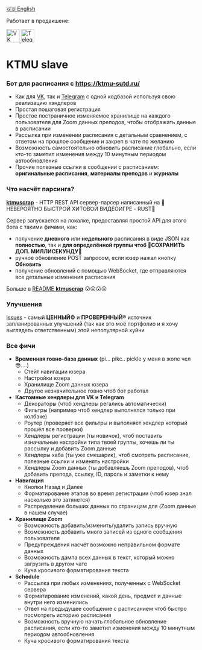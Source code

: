 [🇬🇧 English](/README.md)

Работает в продакшене:
<p float="left">
  <a title="VK" href="https://vk.com/ktmuslave">
    <img alt="VK" src="https://upload.wikimedia.org/wikipedia/commons/f/f3/VK_Compact_Logo_%282021-present%29.svg" width=35>
  </a>
  <a title="Telegram" href="https://t.me/ktmuslave_bot">
    <img alt="Telegram" src="https://upload.wikimedia.org/wikipedia/commons/8/82/Telegram_logo.svg" width=35>
  </a>
</p>

# KTMU slave
### Бот для расписания с https://ktmu-sutd.ru/

- Как для [VK](https://vk.com/ktmuslave), так и [Telegram](https://t.me/ktmuslave_bot) с одной кодбазой используя свою реализацию хэндлеров
- Простая пошаговая регистрация
- Простое постраничное изменяемое хранилище на каждого пользователя для Zoom данных преподов, чтобы отображать данные в расписании
- Рассылка при изменении расписания с детальным сравнением, с ответом на прошлое сообщение и закреп в чате по желанию
- Возможность самостоятельно обновить расписание глобально, если кто-то заметил изменения между 10 минутным периодом автообновления
- Прочие полезные ссылки в сообщении с расписанием: **оригинальные расписания**, **материалы преподов** и **журналы**

### Что насчёт парсинга?
[**ktmuscrap**](https://github.com/kerdl/ktmuscrap) - HTTP REST API сервер-парсер написанный на 🚀НЕВЕРОЯТНО БЫСТРОЙ ХИТОВОЙ ВИДЕОИГРЕ - RUST🚀

Сервер запускается на локалке, предоставляя простой API для этого бота с такими фичами, как:
- получение **дневного** или **недельного** расписания в виде JSON как **полностью**, так и **для определённой группы чтоб 🚀СОХРАНИТЬ ДОП. МИЛЛИСЕКУНДУ🚀**
- ручное обновление POST запросом, если юзер нажал кнопку **Обновить**
- получение обновлений с помощью WebSocket, где отправляются все детальные изменения расписания

Больше в [README **ktmuscrap**](https://github.com/kerdl/ktmuscrap/blob/master/README.md) 😮😮😮😮

### Улучшения
[Issues](https://github.com/kerdl/ktmuslave/issues) - самый **ЦЕННЫЙ©** и **ПРОВЕРЕННЫЙ®** источник запланированных улучшений (так как это моё портфолио и я хочу выглядеть ответственным) этой непопулярной хуйни

### Все фичи
- **Временная говно-база данных** (pi... pikc.. pickle у меня в жопе чел 😳....)
  - Стейт навигации юзера
  - Настройки юзера
  - Хранилище Zoom данных юзера
  - Другое незначительное говно чтоб бот работал
- **Кастомные хендлеры для VK и Telegram**
  - Декораторы (чтоб хендлеры регались автоматически)
  - Фильтры (например чтоб хендлер выполнялся только при колбэке)
  - Роутер (проверяет все фильтры и выполняет хендлер который прошёл все проверки)
  - Хендлеры регистрации (ты новичок), чтоб поставить изначальные настройки типа твоей группы, хочешь ли ты рассылку и добавить Zoom данные
  - Хендлеры хаба (ты уже смешарик), чтоб смотреть расписание, полезные ссылки и изменять настройки
  - Хендлеры Zoom данных (ты добавляешь Zoom преподов), чтоб добавить препода, ссылку, ID, пароль и заметки к нему
- **Навигация**
  - Кнопки Назад и Далее
  - Форматирование этапов во время регистрации (чтоб юзер знал насколько это затянется)
  - Распределение больших данных по страницам для (Zoom данные в нашем случае)
- **Хранилище Zoom**
  - Возможность добавить/изменить/удалить запись вручную
  - Возможность добавить много записей из одного сообщения пользователя
  - Предупреждения насчёт возможно неправильном формате данных
  - Возможность дампа всех данных в текст, который можно загрузить в другом чате
  - Куча кросивого форматирования текста
- **Schedule**
  - Рассылка при любых изменениях, полученных с WebSocket сервера
  - Форматирование изменений, какой день, предмет и данные внутри него изменились
  - Ответ на предыдущее сообщение с расписанием чтоб быстро посмотреть историю расписания
  - Возможность вручную начать глобальное обновление расписания, если кто-то заметил изменения между 10 минутным периодом автообновления
  - Куча кросивого форматирования текста
